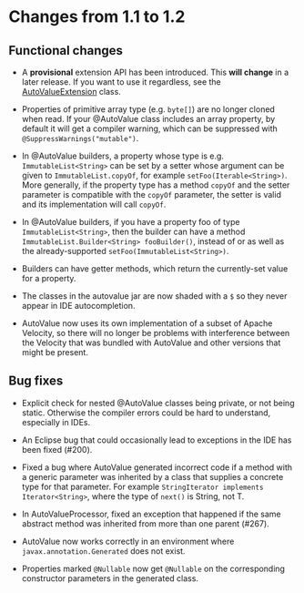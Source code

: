 # Changes from 1.1 to 1.2

## Functional changes

* A **provisional** extension API has been introduced. This **will change** in a later release. If you want to use it regardless, see the [AutoValueExtension](java/com/google/auto/value/extension/AutoValueExtension.java) class.

* Properties of primitive array type (e.g. `byte[]`) are no longer cloned when read. If your @AutoValue class includes an array property, by default it will get a compiler warning, which can be suppressed with `@SuppressWarnings("mutable")`.

* In @AutoValue builders, a property whose type is e.g. `ImmutableList<String>` can be set by a setter whose argument can be given to `ImmutableList.copyOf`, for example `setFoo(Iterable<String>)`. More generally, if the property type has a method `copyOf` and the setter parameter is compatible with the `copyOf` parameter, the setter is valid and its implementation will call `copyOf`.

* In @AutoValue builders, if you have a property foo of type `ImmutableList<String>`, then the builder can have a method `ImmutableList.Builder<String> fooBuilder()`, instead of or as well as the already-supported `setFoo(ImmutableList<String>)`.

* Builders can have getter methods, which return the currently-set value for a property.

* The classes in the autovalue jar are now shaded with a `$` so they never appear in IDE autocompletion.

* AutoValue now uses its own implementation of a subset of Apache Velocity, so there will no longer be problems with interference between the Velocity that was bundled with AutoValue and other versions that might be present.

## Bug fixes

* Explicit check for nested @AutoValue classes being private, or not being static. Otherwise the compiler errors could be hard to understand, especially in IDEs.

* An Eclipse bug that could occasionally lead to exceptions in the IDE has been fixed (#200).

* Fixed a bug where AutoValue generated incorrect code if a method with a generic parameter was inherited by a class that supplies a concrete type for that parameter. For example `StringIterator implements Iterator<String>`, where the type of `next()` is String, not T.

* In AutoValueProcessor, fixed an exception that happened if the same abstract method was inherited from more than one parent (#267).

* AutoValue now works correctly in an environment where `javax.annotation.Generated` does not exist.

* Properties marked `@Nullable` now get `@Nullable` on the corresponding constructor parameters in the generated class.
